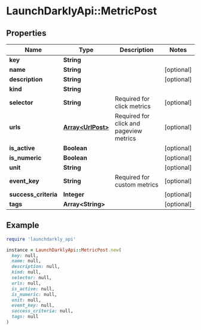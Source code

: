 # LaunchDarklyApi::MetricPost

## Properties

| Name | Type | Description | Notes |
| ---- | ---- | ----------- | ----- |
| **key** | **String** |  |  |
| **name** | **String** |  | [optional] |
| **description** | **String** |  | [optional] |
| **kind** | **String** |  |  |
| **selector** | **String** | Required for click metrics | [optional] |
| **urls** | [**Array&lt;UrlPost&gt;**](UrlPost.md) | Required for click and pageview metrics | [optional] |
| **is_active** | **Boolean** |  | [optional] |
| **is_numeric** | **Boolean** |  | [optional] |
| **unit** | **String** |  | [optional] |
| **event_key** | **String** | Required for custom metrics | [optional] |
| **success_criteria** | **Integer** |  | [optional] |
| **tags** | **Array&lt;String&gt;** |  | [optional] |

## Example

```ruby
require 'launchdarkly_api'

instance = LaunchDarklyApi::MetricPost.new(
  key: null,
  name: null,
  description: null,
  kind: null,
  selector: null,
  urls: null,
  is_active: null,
  is_numeric: null,
  unit: null,
  event_key: null,
  success_criteria: null,
  tags: null
)
```

